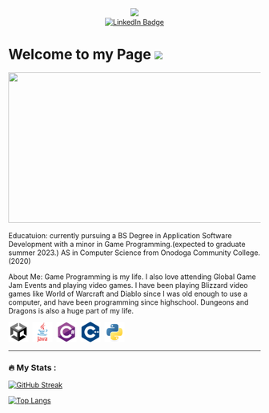 <div id="header" align="center">
  <img src="https://media.giphy.com/media/z0hUv6bpBWUUOtShDf/giphy.gif" width="100"/>
</div>

<div id="badges", align="center">
  <a href="https://www.linkedin.com/in/chino-beach-186071269/">
    <img src="https://img.shields.io/badge/LinkedIn-blue?style=for-the-badge&logo=linkedin&logoColor=white" alt="LinkedIn Badge"/>
  </a>
</div>

<h1>
  Welcome to my Page
  <img src="https://media.giphy.com/media/hvRJCLFzcasrR4ia7z/giphy.gif" width="30px"/>
</h1>

<div align="center">
  <img src="https://media.giphy.com/media/QpVUMRUJGokfqXyfa1/giphy.gif" width="800" height="300"/>
</div>

Educatuion:
currently pursuing a BS Degree in Application Software Development with a minor in Game Programming.(expected to graduate summer 2023.)
AS in Computer Science from Onodoga Community College.(2020)

About Me:
Game Programming is my life. I also love attending Global Game Jam Events and playing video games. I have been playing Blizzard video games like World of Warcraft and Diablo since I was old enough to use a computer, and have been programming since highschool. Dungeons and Dragons is also a huge part of my life.

<div>
  <img src="https://github.com/devicons/devicon/blob/master/icons/unity/unity-original.svg" title="Unity" alt="Unity" width="40" height="40"/>&nbsp;
  <img src="https://github.com/devicons/devicon/blob/master/icons/java/java-original-wordmark.svg" title="Java" alt="Java" width="40" height="40"/>&nbsp;
  <img src="https://github.com/devicons/devicon/blob/master/icons/csharp/csharp-original.svg" title="C#" alt="Csharp" width="40" height="40"/>&nbsp;
  <img src="https://github.com/devicons/devicon/blob/master/icons/cplusplus/cplusplus-plain.svg" title="C++" alt="Cplusplus" width="40" height="40"/>&nbsp;
  <img src="https://github.com/devicons/devicon/blob/master/icons/python/python-original.svg" title="Python" alt="python" width="40" height="40"/>&nbsp;
  
</div>

---

### :fire: My Stats :
[![GitHub Streak](http://github-readme-streak-stats.herokuapp.com?user=ChinoBeach&theme=dark&background=000000)](https://git.io/streak-stats)

[![Top Langs](https://github-readme-stats.vercel.app/api/top-langs/?username=ChinoBeach&layout=compact&theme=vision-friendly-dark)](https://github.com/anuraghazra/github-readme-stats)
